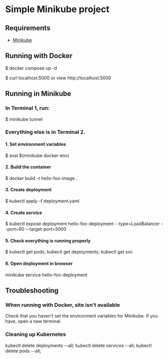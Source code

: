 # Simple Minikube project
## Requirements
* [Minikube](https://minikube.sigs.k8s.io/docs/)

## Running with Docker
$ docker compose up -d

$ curl localhost:5000 or view http://localhost:5000

## Running in Minikube
### In Terminal 1, run:
$ minikube tunnel

### Everything else is in Terminal 2.
#### 1. Set environment variables
$ eval $(minikube docker-env)

#### 2. Build the container
$ docker build -t hello-foo-image .

#### 3. Create deployment
$ kubectl apply -f deployment.yaml

#### 4. Create service
$ kubectl expose deployment hello-foo-deployment --type=LoadBalancer --port=80 --target-port=5000

#### 5. Check everything is running properly
$ kubectl get pods; kubectl get deployments; kubectl get svc

#### 6. Open deployment in browser
minikube service hello-foo-deployment

## Troubleshooting
### When running with Docker, site isn't available
Check that you haven't set the environment variables for Minikube. If you have, open a new terminal.

### Cleaning up Kubernetes
kubectl delete deployments --all;
kubectl delete services --all;
kubectl delete pods --all;

